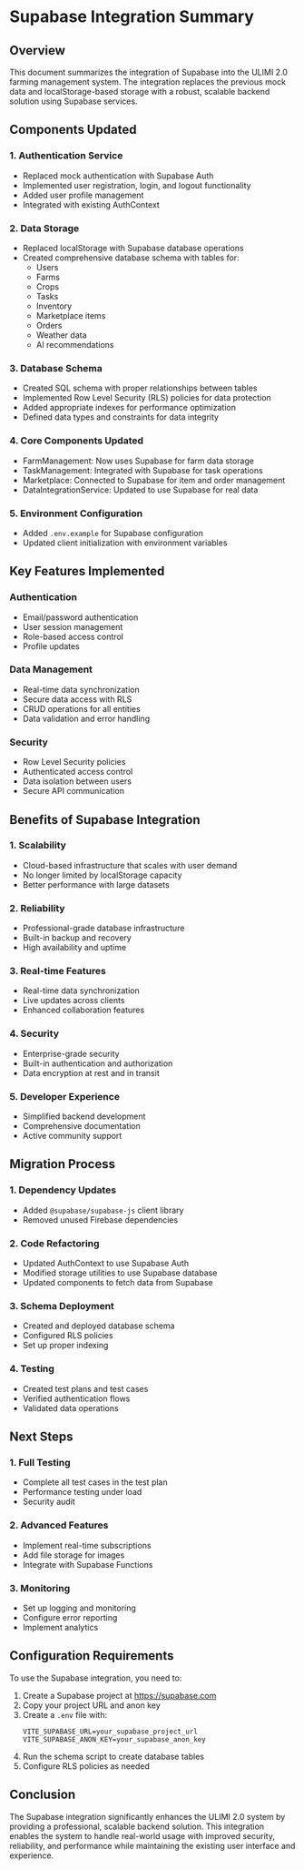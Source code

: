 # Supabase Integration Summary

## Overview
This document summarizes the integration of Supabase into the ULIMI 2.0 farming management system. The integration replaces the previous mock data and localStorage-based storage with a robust, scalable backend solution using Supabase services.

## Components Updated

### 1. Authentication Service
- Replaced mock authentication with Supabase Auth
- Implemented user registration, login, and logout functionality
- Added user profile management
- Integrated with existing AuthContext

### 2. Data Storage
- Replaced localStorage with Supabase database operations
- Created comprehensive database schema with tables for:
  - Users
  - Farms
  - Crops
  - Tasks
  - Inventory
  - Marketplace items
  - Orders
  - Weather data
  - AI recommendations

### 3. Database Schema
- Created SQL schema with proper relationships between tables
- Implemented Row Level Security (RLS) policies for data protection
- Added appropriate indexes for performance optimization
- Defined data types and constraints for data integrity

### 4. Core Components Updated
- FarmManagement: Now uses Supabase for farm data storage
- TaskManagement: Integrated with Supabase for task operations
- Marketplace: Connected to Supabase for item and order management
- DataIntegrationService: Updated to use Supabase for real data

### 5. Environment Configuration
- Added `.env.example` for Supabase configuration
- Updated client initialization with environment variables

## Key Features Implemented

### Authentication
- Email/password authentication
- User session management
- Role-based access control
- Profile updates

### Data Management
- Real-time data synchronization
- Secure data access with RLS
- CRUD operations for all entities
- Data validation and error handling

### Security
- Row Level Security policies
- Authenticated access control
- Data isolation between users
- Secure API communication

## Benefits of Supabase Integration

### 1. Scalability
- Cloud-based infrastructure that scales with user demand
- No longer limited by localStorage capacity
- Better performance with large datasets

### 2. Reliability
- Professional-grade database infrastructure
- Built-in backup and recovery
- High availability and uptime

### 3. Real-time Features
- Real-time data synchronization
- Live updates across clients
- Enhanced collaboration features

### 4. Security
- Enterprise-grade security
- Built-in authentication and authorization
- Data encryption at rest and in transit

### 5. Developer Experience
- Simplified backend development
- Comprehensive documentation
- Active community support

## Migration Process

### 1. Dependency Updates
- Added `@supabase/supabase-js` client library
- Removed unused Firebase dependencies

### 2. Code Refactoring
- Updated AuthContext to use Supabase Auth
- Modified storage utilities to use Supabase database
- Updated components to fetch data from Supabase

### 3. Schema Deployment
- Created and deployed database schema
- Configured RLS policies
- Set up proper indexing

### 4. Testing
- Created test plans and test cases
- Verified authentication flows
- Validated data operations

## Next Steps

### 1. Full Testing
- Complete all test cases in the test plan
- Performance testing under load
- Security audit

### 2. Advanced Features
- Implement real-time subscriptions
- Add file storage for images
- Integrate with Supabase Functions

### 3. Monitoring
- Set up logging and monitoring
- Configure error reporting
- Implement analytics

## Configuration Requirements

To use the Supabase integration, you need to:

1. Create a Supabase project at https://supabase.com
2. Copy your project URL and anon key
3. Create a `.env` file with:
   ```
   VITE_SUPABASE_URL=your_supabase_project_url
   VITE_SUPABASE_ANON_KEY=your_supabase_anon_key
   ```
4. Run the schema script to create database tables
5. Configure RLS policies as needed

## Conclusion

The Supabase integration significantly enhances the ULIMI 2.0 system by providing a professional, scalable backend solution. This integration enables the system to handle real-world usage with improved security, reliability, and performance while maintaining the existing user interface and experience.
